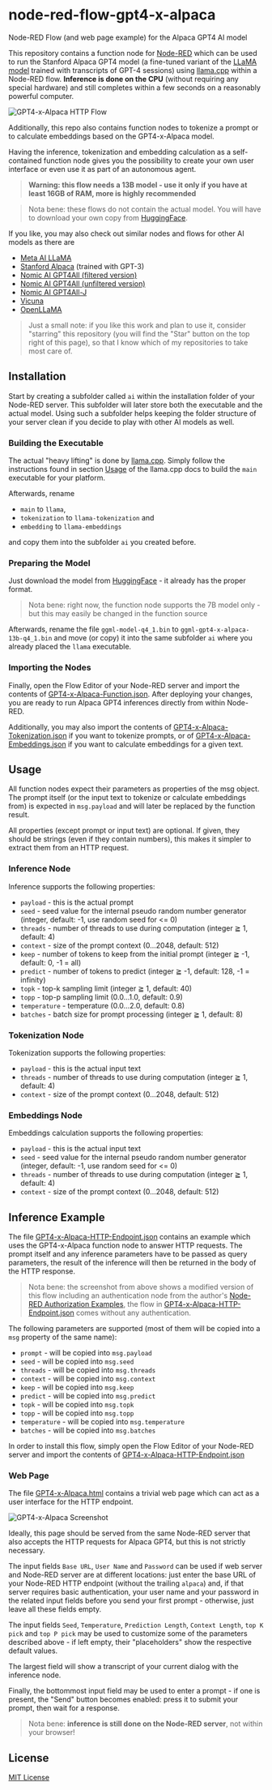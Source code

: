 # node-red-flow-gpt4-x-alpaca #

Node-RED Flow (and web page example) for the Alpaca GPT4 AI model

This repository contains a function node for [Node-RED](https://nodered.org/) which can be used to run the Stanford Alpaca GPT4 model (a fine-tuned variant of the [LLaMA model](https://ai.facebook.com/blog/large-language-model-llama-meta-ai/) trained with transcripts of GPT-4 sessions) using [llama.cpp](https://github.com/rozek/llama.cpp) within a Node-RED flow. **Inference is done on the CPU** (without requiring any special hardware) and still completes within a few seconds on a reasonably powerful computer.

![GPT4-x-Alpaca HTTP Flow](./GPT4-x-Alpaca-HTTP-Flow.png)

Additionally, this repo also contains function nodes to tokenize a prompt or to calculate embeddings based on the GPT4-x-Alpaca model.

Having the inference, tokenization and embedding calculation as a self-contained function node gives you the possibility to create your own user interface or even use it as part of an autonomous agent.

> **Warning: this flow needs a 13B model - use it only if you have at least 16GB of RAM, more is highly recommended**

> Nota bene: these flows do not contain the actual model. You will have to download your own copy from [HuggingFace](https://huggingface.co/Selyam/gpt4-x-alpaca-13b-native-4bit-128g/tree/main/gpt4-x-alpaca-13b-ggml-q4_1-from-gptq-4bit-128g).

If you like, you may also check out similar nodes and flows for other AI models as there are

* [Meta AI LLaMA](https://github.com/rozek/node-red-flow-llama)
* [Stanford Alpaca](https://github.com/rozek/node-red-flow-alpaca) (trained with GPT-3)
* [Nomic AI GPT4All (filtered version)](https://github.com/rozek/node-red-flow-gpt4all-filtered)
* [Nomic AI GPT4All (unfiltered version)](https://github.com/rozek/node-red-flow-gpt4all-unfiltered)
* [Nomic AI GPT4All-J](https://github.com/rozek/node-red-flow-gpt4all-j)
* [Vicuna](https://github.com/rozek/node-red-flow-vicuna)
* [OpenLLaMA](https://github.com/rozek/node-red-flow-openllama)

> Just a small note: if you like this work and plan to use it, consider "starring" this repository (you will find the "Star" button on the top right of this page), so that I know which of my repositories to take most care of.

## Installation ##

Start by creating a subfolder called `ai` within the installation folder of your Node-RED server. This subfolder will later store both the executable and the actual model. Using such a subfolder helps keeping the folder structure of your server clean if you decide to play with other AI models as well.

### Building the Executable ###

The actual "heavy lifting" is done by [llama.cpp](https://github.com/rozek/llama.cpp). Simply follow the instructions found in section [Usage](https://github.com/rozek/llama.cpp#usage) of the llama.cpp docs to build the `main` executable for your platform.

Afterwards, rename 

* `main` to `llama`,
* `tokenization` to `llama-tokenization` and
* `embedding` to `llama-embeddings`

and copy them into the subfolder `ai` you created before.

### Preparing the Model ###

Just download the model from [HuggingFace](https://huggingface.co/Selyam/gpt4-x-alpaca-13b-native-4bit-128g/tree/main/gpt4-x-alpaca-13b-ggml-q4_1-from-gptq-4bit-128g) - it already has the proper format.

> Nota bene: right now, the function node supports the 7B model only - but this may easily be changed in the function source

Afterwards, rename the file `ggml-model-q4_1.bin` to `ggml-gpt4-x-alpaca-13b-q4_1.bin` and move (or copy) it into the same subfolder `ai` where you already placed the `llama` executable.

### Importing the Nodes ###

Finally, open the Flow Editor of your Node-RED server and import the contents of [GPT4-x-Alpaca-Function.json](./GPT4-x-Alpaca-Function.json). After deploying your changes, you are ready to run Alpaca GPT4 inferences directly from within Node-RED.

Additionally, you may also import the contents of [GPT4-x-Alpaca-Tokenization.json](./GPT4-x-Alpaca-Tokenization.json) if you want to tokenize prompts, or of [GPT4-x-Alpaca-Embeddings.json](./GPT4-x-Alpaca-Embeddings.json) if you want to calculate embeddings for a given text.

## Usage ##

All function nodes expect their parameters as properties of the msg object. The prompt itself (or the input text to tokenize or calculate embeddings from) is expected in `msg.payload` and will later be replaced by the function result.

All properties (except prompt or input text) are optional. If given, they should be strings (even if they contain numbers), this makes it simpler to extract them from an HTTP request.

### Inference Node ###

Inference supports the following properties:

* `payload` - this is the actual prompt 
* `seed` - seed value for the internal pseudo random number generator (integer, default: -1, use random seed for <= 0)
* `threads` - number of threads to use during computation (integer ≧ 1, default: 4)
* `context` - size of the prompt context (0...2048, default: 512)
* `keep` - number of tokens to keep from the initial prompt (integer ≧ -1, default: 0, -1 = all)
* `predict` - number of tokens to predict (integer ≧ -1, default: 128, -1 = infinity)
* `topk` - top-k sampling limit (integer ≧ 1, default: 40)
* `topp` - top-p sampling limit (0.0...1.0, default: 0.9)
* `temperature` - temperature (0.0...2.0, default: 0.8)
* `batches` - batch size for prompt processing (integer ≧ 1, default: 8)

### Tokenization Node ###

Tokenization supports the following properties:

* `payload` - this is the actual input text 
* `threads` - number of threads to use during computation (integer ≧ 1, default: 4)
* `context` - size of the prompt context (0...2048, default: 512)

### Embeddings Node ###

Embeddings calculation supports the following properties:

* `payload` - this is the actual input text  
* `seed` - seed value for the internal pseudo random number generator (integer, default: -1, use random seed for <= 0)
* `threads` - number of threads to use during computation (integer ≧ 1, default: 4)
* `context` - size of the prompt context (0...2048, default: 512)

## Inference Example ##

The file [GPT4-x-Alpaca-HTTP-Endpoint.json](./GPT4-x-Alpaca-HTTP-Endpoint.json) contains an example which uses the GPT4-x-Alpaca function node to answer HTTP requests. The prompt itself and any inference parameters have to be passed as query parameters, the result of the inference will then be returned in the body of the HTTP response.

> Nota bene: the screenshot from above shows a modified version of this flow including an authentication node from the author's [Node-RED Authorization Examples](https://github.com/rozek/node-red-authorization-examples), the flow in [GPT4-x-Alpaca-HTTP-Endpoint.json](./GPT4-x-Alpaca-HTTP-Endpoint.json) comes without any authentication.

The following parameters are supported (most of them will be copied into a `msg` property of the same name):

* `prompt` - will be copied into `msg.payload`
* `seed` - will be copied into `msg.seed`
* `threads` - will be copied into `msg.threads`
* `context` - will be copied into `msg.context`
* `keep` - will be copied into `msg.keep`
* `predict` - will be copied into `msg.predict`
* `topk` - will be copied into `msg.topk`
* `topp` - will be copied into `msg.topp`
* `temperature` - will be copied into `msg.temperature`
* `batches` - will be copied into `msg.batches`

In order to install this flow, simply open the Flow Editor of your Node-RED server and import the contents of [GPT4-x-Alpaca-HTTP-Endpoint.json](./GPT4-x-Alpaca-HTTP-Endpoint.json)

### Web Page ###

The file [GPT4-x-Alpaca.html](./GPT4-x-Alpaca.html) contains a trivial web page which can act as a user interface for the HTTP endpoint.

![GPT4-x-Alpaca Screenshot](./GPT4-x-Alpaca-Screenshot.png)

Ideally, this page should be served from the same Node-RED server that also accepts the HTTP requests for Alpaca GPT4, but this is not strictly necessary.

The input fields `Base URL`, `User Name` and `Password` can be used if web server and Node-RED server are at different locations: just enter the base URL of your Node-RED HTTP endpoint (without the trailing `alpaca`) and, if that server requires basic authentication, your user name and your password in the related input fields before you send your first prompt - otherwise, just leave all these fields empty.

The input fields `Seed`, `Temperature`, `Prediction Length`, `Context Length`, `top K pick` and `top P pick` may be used to customize some of the parameters described above - if left empty, their "placeholders" show the respective default values.

The largest field will show a transcript of your current dialog with the inference node.

Finally, the bottommost input field may be used to enter a prompt - if one is present, the "Send" button becomes enabled: press it to submit your prompt, then wait for a response.

> Nota bene: **inference is still done on the Node-RED server**, not within your browser!

## License ##

[MIT License](LICENSE.md)
